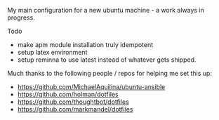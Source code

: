 My main configuration for a new ubuntu machine - a work always in progress.

Todo
- make apm module installation truly idempotent
- setup latex environment
- setup reminna to use latest instead of whatever gets shipped.

Much thanks to the following people / repos for helping me set this up:
- https://github.com/MichaelAquilina/ubuntu-ansible
- https://github.com/holman/dotfiles
- https://github.com/thoughtbot/dotfiles
- https://github.com/markmandel/dotfiles
